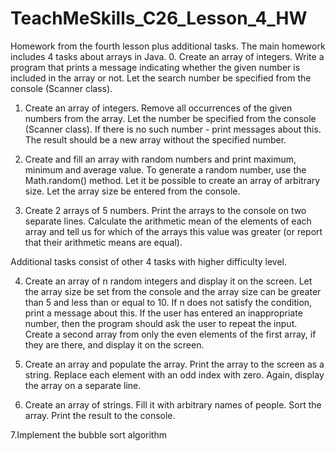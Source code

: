 # TeachMeSkills_C26_Lesson_4_HW
Homework from the fourth lesson plus additional tasks. The main homework includes 4 tasks about arrays in Java. 
0. Create an array of integers. Write a program that prints a message indicating whether the given number is included in the array or not. Let the search number be specified from the console (Scanner class).

1. Create an array of integers. Remove all occurrences of the given numbers from the array. Let the number be specified from the console (Scanner class). If there is no such number - print messages about this.
The result should be a new array without the specified number.

2. Create and fill an array with random numbers and print maximum, minimum and average value.
To generate a random number, use the Math.random() method. Let it be possible to create an array of arbitrary size.
Let the array size be entered from the console.

3. Create 2 arrays of 5 numbers.
Print the arrays to the console on two separate lines.
Calculate the arithmetic mean of the elements of each array and
tell us for which of the arrays this value was greater (or report that their arithmetic means are equal).

Additional tasks consist of other 4 tasks with higher difficulty level.

4. Create an array of n random integers and display it on the screen. Let the array size be set from the console and the array size can be greater than 5 and less than or equal to 10.
If n does not satisfy the condition, print a message about this.
If the user has entered an inappropriate number, then the program should ask the user to repeat the input.
Create a second array from only the even elements of the first array, if they are there, and display it on the screen.

6. Create an array and populate the array. Print the array to the screen as a string.
Replace each element with an odd index with zero.
Again, display the array on a separate line.

8. Create an array of strings. Fill it with arbitrary names
of people. Sort the array. Print the result to the console.

7.Implement the bubble sort algorithm
